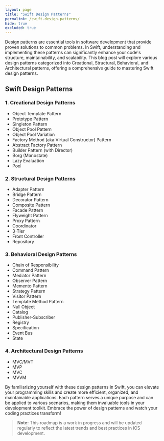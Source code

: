 ```yaml
---
layout: page
title: "Swift Design Patterns"
permalink: /swift-design-patterns/
hide: true
excluded: true
---
```


Design patterns are essential tools in software development that provide proven solutions to common problems. In Swift, understanding and implementing these patterns can significantly enhance your code's structure, maintainability, and scalability. This blog post will explore various design patterns categorized into Creational, Structural, Behavioral, and Architectural patterns, offering a comprehensive guide to mastering Swift design patterns.

## Swift Design Patterns

### 1. Creational Design Patterns
- Object Template Pattern
- Prototype Pattern
- Singleton Pattern
- Object Pool Pattern
- Object Pool Variation
- Factory Method (aka Virtual Constructor) Pattern
- Abstract Factory Pattern
- Builder Pattern (with Director)
- Borg (Monostate)
- Lazy Evaluation
- Pool

### 2. Structural Design Patterns
- Adapter Pattern
- Bridge Pattern
- Decorator Pattern
- Composite Pattern
- Facade Pattern
- Flyweight Pattern
- Proxy Pattern
- Coordinator
- 3-Tier
- Front Controller
- Repository

### 3. Behavioral Design Patterns
- Chain of Responsibility
- Command Pattern
- Mediator Pattern
- Observer Pattern
- Memento Pattern
- Strategy Pattern
- Visitor Pattern
- Template Method Pattern
- Null Object
- Catalog
- Publisher-Subscriber
- Registry
- Specification
- Event Bus
- State

### 4. Architectural Design Patterns
- MVC/MVT
- MVP
- MVC
- MVVM

By familiarizing yourself with these design patterns in Swift, you can elevate your programming skills and create more efficient, organized, and maintainable applications. Each pattern serves a unique purpose and can be applied to various scenarios, making them invaluable tools in your development toolkit. Embrace the power of design patterns and watch your coding practices transform!

> **Note:** This roadmap is a work in progress and will be updated regularly to reflect the latest trends and best practices in iOS development.